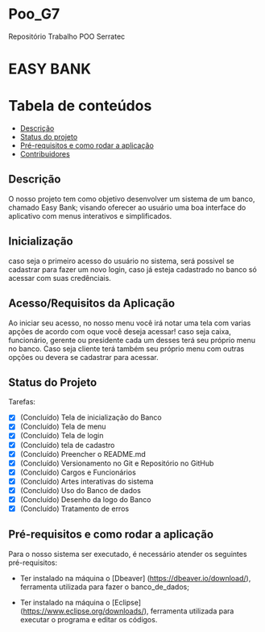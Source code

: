 # Poo_G7
Repositório Trabalho POO Serratec

# EASY BANK

Tabela de conteúdos
===================
* [Descrição](#descrição)
* [Status do projeto](#status-do-projeto)
* [Pré-requisitos e como rodar a aplicação](#pré-requisitos-e-como-rodar-a-aplicação)
* [Contribuidores](#contribuidores)


## Descrição 

O nosso projeto tem como objetivo desenvolver um sistema de um banco, chamado Easy Bank; visando oferecer ao usuário uma boa interface do aplicativo com menus interativos e simplificados.

## Inicialização

caso seja o primeiro acesso do usuário no sistema, será possivel se cadastrar para fazer um novo login, caso já esteja cadastrado no banco só acessar com suas credênciais.

## Acesso/Requisitos da Aplicação

Ao iniciar seu acesso, no nosso menu você irá notar uma tela com varias apções de acordo com oque você deseja acessar! 
caso seja caixa, funcionário, gerente ou presidente cada um desses terá seu próprio menu no banco. Caso seja cliente 
terá também seu próprio menu com outras opções ou devera se cadastrar para acessar.

## Status do Projeto

Tarefas: 
- [x] (Concluído) Tela de inicialização do Banco
- [x] (Concluído) Tela de menu
- [x] (Concluído) Tela de login
- [x] (Concluído) tela de cadastro
- [x] (Concluído) Preencher o README.md
- [x] (Concluído) Versionamento no Git e Repositório no GitHub
- [x] (Concluído) Cargos e Funcionários
- [x] (Concluído) Artes interativas do sistema
- [x] (Concluído) Uso do Banco de dados
- [x] (Concluído) Desenho da logo do Banco
- [x] (Concluído) Tratamento de erros

## Pré-requisitos e como rodar a aplicação

Para o nosso sistema ser executado, é necessário atender os seguintes pré-requisitos:
- Ter instalado na máquina o [Dbeaver] (https://dbeaver.io/download/), ferramenta utilizada para fazer o banco_de_dados; 

- Ter instalado na máquina o [Eclipse] (https://www.eclipse.org/downloads/), ferramenta utilizada para executar o programa e editar os códigos.

